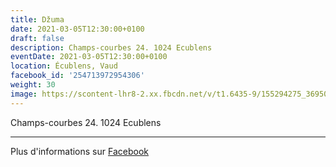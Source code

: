 ```yaml
---
title: Džuma
date: 2021-03-05T12:30:00+0100
draft: false
description: Champs-courbes 24. 1024 Ecublens
eventDate: 2021-03-05T12:30:00+0100
location: Écublens, Vaud
facebook_id: '254713972954306'
weight: 30
image: https://scontent-lhr8-2.xx.fbcdn.net/v/t1.6435-9/155294275_3695079563921169_4909597834044538694_n.jpg?_nc_cat=101&ccb=1-7&_nc_sid=9e60e4&_nc_ohc=j8lbWoM8DeAQ7kNvwGRSJjv&_nc_oc=AdnY3smSJwEmb-zGkGAPq-D0gIo7jmj1Hh7wj4cd37IXPmZKbcScwU5W_JVkvoj-xqU&_nc_zt=23&_nc_ht=scontent-lhr8-2.xx&edm=ABTKTjYEAAAA&_nc_gid=gl4guOUrEUUyVvaOWMV4fg&oh=00_AfLEdYb8AL8La-6Y1KoIE0KM0GZ6bmzJiCJcy2KOqycRgg&oe=6859FCDB
---
```


Champs-courbes 24. 1024 Ecublens

---

Plus d'informations sur [Facebook](https://facebook.com/events/254713972954306)